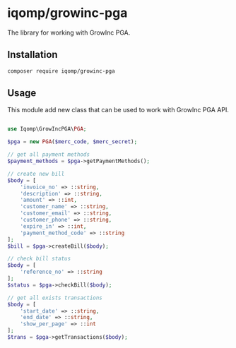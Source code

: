# iqomp/growinc-pga

The library for working with GrowInc PGA.

## Installation

```bash
composer require iqomp/growinc-pga
```

## Usage

This module add new class that can be used to work with GrowInc PGA API.

```php

use Iqomp\GrowIncPGA\PGA;

$pga = new PGA($merc_code, $merc_secret);

// get all payment methods
$payment_methods = $pga->getPaymentMethods();

// create new bill
$body = [
    'invoice_no' => ::string,
    'description' => ::string,
    'amount' => ::int,
    'customer_name' => ::string,
    'customer_email' => ::string,
    'customer_phone' => ::string,
    'expire_in' => ::int,
    'payment_method_code' => ::string
];
$bill = $pga->createBill($body);

// check bill status
$body = [
    'reference_no' => ::string
];
$status = $pga->checkBill($body);

// get all exists transactions
$body = [
    'start_date' => ::string,
    'end_date' => ::string,
    'show_per_page' => ::int
];
$trans = $pga->getTransactions($body);
```
